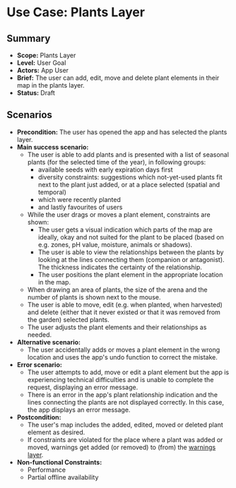 # Use Case: Plants Layer

## Summary

- **Scope:** Plants Layer
- **Level:** User Goal
- **Actors:** App User
- **Brief:** The user can add, edit, move and delete plant elements in their map in the plants layer.
- **Status:** Draft

## Scenarios

- **Precondition:**
  The user has opened the app and has selected the plants layer.
- **Main success scenario:**
  - The user is able to add plants and is presented with a list of seasonal plants (for the selected time of the year), in following groups:
    - available seeds with early expiration days first
    - diversity constraints: suggestions which not-yet-used plants fit next to the plant just added, or at a place selected (spatial and temporal)
    - which were recently planted
    - and lastly favourites of users
  - While the user drags or moves a plant element, constraints are shown:
    - The user gets a visual indication which parts of the map are ideally, okay and not suited for the plant to be placed
      (based on e.g. zones, pH value, moisture, animals or shadows).
    - The user is able to view the relationships between the plants by looking at the lines connecting them (companion or antagonist).
      The thickness indicates the certainty of the relationship.
    - The user positions the plant element in the appropriate location in the map.
  - When drawing an area of plants, the size of the arena and the number of plants is shown next to the mouse.
  - The user is able to move, edit (e.g. when planted, when harvested) and delete (either that it never existed or that it was removed from the garden) selected plants.
  - The user adjusts the plant elements and their relationships as needed.
- **Alternative scenario:**
  - The user accidentally adds or moves a plant element in the wrong location and uses the app's undo function to correct the mistake.
- **Error scenario:**
  - The user attempts to add, move or edit a plant element but the app is experiencing technical difficulties and is unable to complete the request, displaying an error message.
  - There is an error in the app's plant relationship indication and the lines connecting the plants are not displayed correctly. In this case, the app displays an error message.
- **Postcondition:**
  - The user's map includes the added, edited, moved or deleted plant element as desired.
  - If constraints are violated for the place where a plant was added or moved, warnings get added (or removed) to (from) the [warnings layer](warnings_layer.md).
- **Non-functional Constraints:**
  - Performance
  - Partial offline availability
